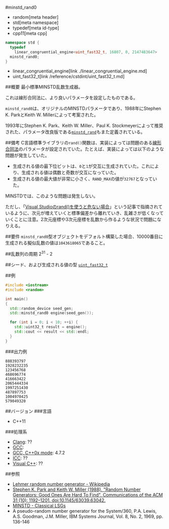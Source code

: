#minstd_rand0
* random[meta header]
* std[meta namespace]
* typedef[meta id-type]
* cpp11[meta cpp]

```cpp
namespace std {
  typedef
    linear_congruential_engine<uint_fast32_t, 16807, 0, 2147483647>
  minstd_rand0;
}
```
* linear_congruential_engine[link ./linear_congruential_engine.md]
* uint_fast32_t[link /reference/cstdint/uint_fast32_t.md]

##概要
最小標準MINSTD乱数生成器。

これは線形合同法に、より良いパラメータを設定したものである。
 
`minstd_rand0`は、オリジナルのMINSTDパラメータであり、1988年にStephen K. ParkとKeith W. Millerによって考案された。

1993年にStephen K. Park、Keith W. Miller、Paul K. Stockmeyerによって推奨された、パラメータ改良版である[`minstd_rand`](./minstd_rand.md)もまた定義されている。


##備考
C言語標準ライブラリの`rand()`関数は、実装によっては問題のある[線形合同法](./linear_congruential_engine.md)のパラメータが設定されていた。たとえば、実装によっては以下のような問題が発生していた。

- 生成される値の最下位ビットは、`0`と`1`が交互に生成されていた。これにより、生成される値は偶数と奇数が交互になっていた。
- 生成される値の最大値が非常に小さく、`RAND_MAX`の値が`32767`となっていた。

MINSTDでは、このような問題は発生しない。

ただし、「[Visual Studioのrand()を使うと危ない場合](http://www32.ocn.ne.jp/~yss/rand.html)」という記事で指摘されているように、次元が増えていくと標準偏差から離れていき、乱雑さが低くなっていくことに注意。2次元座標や3次元座標を乱数から作るような状況で問題になりえる。


##要件
`minstd_rand0`型オブジェクトをデフォルト構築した場合、10000番目に生成される擬似乱数の値は`1043618065`であること。


##乱数列の周期
2<sup>31</sup> - 2


##シード、および生成される値の型
[`uint_fast32_t`](/reference/cstdint/uint_fast32_t.md)


##例
```cpp
#include <iostream>
#include <random>

int main()
{
  std::random_device seed_gen;
  std::minstd_rand0 engine(seed_gen());

  for (int i = 0; i < 10; ++i) {
    std::uint32_t result = engine();
    std::cout << result << std::endl;
  }
}
```

###出力例
```
888393797
1928232235
123456768
468696774
416663422
2065444334
1997251430
487897753
1004970425
579049320
```

##バージョン
###言語
- C++11

###処理系
- [Clang](/implementation.md#clang): ??
- [GCC](/implementation.md#gcc): 
- [GCC, C++0x mode](/implementation.md#gcc): 4.7.2
- [ICC](/implementation.md#icc): ??
- [Visual C++](/implementation.md#visual_cpp): ??


##参照
- [Lehmer random number generator - Wikipedia](http://en.wikipedia.org/wiki/Lehmer_random_number_generator)
- [Stephen K. Park and Keith W. Miller (1988). "Random Number Generators: Good Ones Are Hard To Find". Communications of the ACM 31 (10): 1192–1201. doi:10.1145/63039.63042.](http://www.firstpr.com.au/dsp/rand31/p1192-park.pdf)
- [MINSTD - Classical LSGs](http://random.mat.sbg.ac.at/results/karl/server/node4.html#SECTION00042000000000000000)
- A pseudo-random number generator for the System/360, P.A. Lewis, A.S. Goodman, J.M. Miller, IBM Systems Journal, Vol. 8, No. 2, 1969, pp. 136-146


